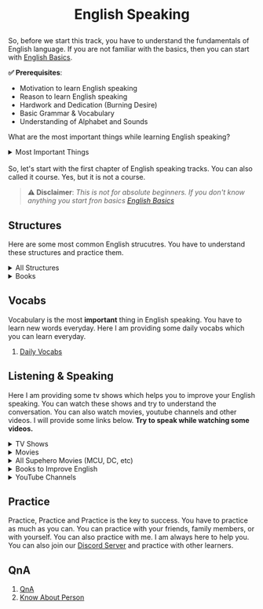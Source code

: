 # <p align="center">English Speaking</p>

So, before we start this track, you have to understand the fundamentals of English language. If you are not familiar with the basics, then you can start with [English Basics](/apps/courses/english/structures/english-basics.md).

**✅ Prerequisites**:
* Motivation to learn English speaking
* Reason to learn English speaking
* Hardwork and Dedication (Burning Desire)
* Basic Grammar & Vocabulary
* Understanding of Alphabet and Sounds

What are the most important things while learning English speaking?

<details>
<summary>
Most Important Things
</summary>
<b>[1. Structure:]</b> You have to understand the structure of English language. It is very important to know how to form a sentence.<br>
<b>[2. Vocabulary:]</b> You have to learn new words everyday. It is very important to have a good vocabulary.<br>
<b>[3. Listeng & Speaking]:</b> Belive me guys listening, watching videos and speaking is very very important.<br>
<b>[4. Practice:]</b> You have to practice all 3 things as much as you can.<br>
</details>
<br>
So, let's start with the first chapter of English speaking tracks. You can also called it course. Yes, but it is not a course.

<br>

> **⚠️ Disclaimer**:
*This is not for absolute beginners. If you don't know anything you start fron basics [English Basics](/apps/courses/english/english-basics.md)*

## Structures

Here are some most common English strucutres. You have to understand these structures and practice them.

<details>
<summary>
All Structures
</summary>

01. [Chapter 01 - Asking & Telling](/apps/courses/english/structures/asking-telling.md)
02. [Chapter 02 - Should](/apps/courses/english/structures/should.md)
03. [Chapter 03 - Will](/apps/courses/english/structures/will.md)
04. [Chapter 04 - Was/Were](/apps/courses/english/structures/was-were.md)
05. [Chapter 05 - Do/Does](/apps/courses/english/structures/do-does.md)
06. [Chapter 06 - Did](/apps/courses/english/structures/did.md)
07. [Chapter 07 - Can](/apps/courses/english/structures/can.md)
08. [Chapter 08 - Have/Has](/apps/courses/english/structures/has-have.md)
09. [Chapter 09 - Had](/apps/courses/english/structures/had.md)
10. [Chapter 10 - Has/Have Been](/apps/courses/english/structures/has-have-been.md)
11. [Chapter 11 - Used to](/apps/courses/english/structures/used-to.md)
12. [Chapter 12 - Going to/About to](/apps/courses/english/structures/about-going.md)
13. [Chapter 13 - Let](/apps/courses/english/structures/let.md)
14. [Chapter 14 - Can be](/apps/courses/english/structures/can-be.md)
15. [Chapter 15 - Must](/apps/courses/english/structures/must.md)
16. [Chapter 16 - Should/Could/Would + have](/apps/courses/english/structures/should-would-could-have.md)
17. [Chapter 17 - There + is/are](/apps/courses/english/structures/there-is-are.md)
18. [Chapter 18 - XYZ + Be 😘](/apps/courses/english/structures/xyz-be.md)
19. [Chapter 19 - Has/Have + V3](/apps/courses/english/structures/has-have-v3.md)
20. [Chapter 20 - Could](/apps/courses/english/structures/could.md)
21. [Chapter 21 - It Various Structures](/apps/courses/english/structures/it-various-structures.md)

</details>

<details>
<summary>
Books
</summary>

01. [Angreji Bolna Seekhein Also How to Face Interviews & Group Disussions](https://www.amazon.in/Angreji-Bolna-Seekhein-Interviews-Disussions/dp/8183481388)

</details>

## Vocabs

Vocabulary is the most **important** thing in English speaking. You have to learn new words everyday. Here I am providing some daily vocabs which you can learn everyday.

1. [Daily Vocabs](/apps/courses/english/vocabs/01.md)


## Listening & Speaking

Here I am providing some tv shows which helps you to improve your English speaking. You can watch these shows and try to understand the conversation. You can also watch movies, youtube channels and other videos. I will provide some links below. **Try to speak while watching some videos.**

<details>
<summary>
TV Shows
</summary>

1. [Stranger Things](https://www.netflix.com/in/title/80057281) - Engaging dialogues, and a great way to learn American English. It is a science fiction horror series.

2. [Friends](https://www.netflix.com/in/title/70153404) -
A classic sitcom that provides everyday conversational American English. Belive me it is really gold for English learners. It is funny, and entertaining.

13. [The Flash](https://www.imdb.com/title/tt3107288/) - After being struck by lightning, Barry Allen wakes up from his coma to discover he's been given the power of super speed, becoming the Flash, fighting crime in Central City.
</details>


<!-- Movies Section  -->
<details>
<summary>
Movies
</summary>

1. [Just Friends](https://www.imdb.com/title/tt0433400/) - While visiting his hometown during Christmas, a man comes face-to-face with his old high-school crush and best friend--a woman whose rejection of him turned him into a ferocious womanizer.

2. [The Pursuit of Happyness](https://www.imdb.com/title/tt0454921/) - A struggling salesman takes custody of his son as he's poised to begin a life-changing professional career.

3. [The Shawshank Redemption](https://www.imdb.com/title/tt0111161/) - A banker convicted of uxoricide forms a friendship over a quarter century with a hardened convict, while maintaining his innocence and trying to remain hopeful through simple compassion.

</details>

<details>
<summary>
All Supehero Movies (MCU, DC, etc)
</summary>

1. [Spider Man](https://www.imdb.com/title/tt0145487/) -After being bitten by a genetically-modified spider, a shy teenager gains spider-like abilities that he uses to fight injustice as a masked superhero and face a vengeful enemy.

2. [Iron Man](https://www.imdb.com/title/tt0371746/) - After being held captive in an Afghan cave, billionaire engineer Tony Stark creates a unique weaponized suit of armor to fight evil.

3. [Thor](https://www.imdb.com/title/tt0800369/) - The powerful but arrogant god Thor is cast out of Asgard to live amongst humans in Midgard (Earth), where he soon becomes one of their finest defenders.

4. [Captain America](https://www.imdb.com/title/tt0458339/) - Steve Rogers, a rejected military soldier, transforms into Captain America after taking a dose of a "Super-Soldier serum". 

5. [Black Panther](https://www.imdb.com/title/tt1825683/) - T'Challa, heir to the hidden but advanced kingdom of Wakanda, must step forward to lead his people into a new future and must confront a challenger from his country's past.

6. [Avengers](https://www.imdb.com/title/tt0848228/) - Earth's mightiest heroes must come together and learn to fight as a team if they are going to stop the mischievous Loki and his alien army from enslaving humanity.

8. [Batman](https://www.imdb.com/title/tt0372784/) - After training with his mentor, Batman begins his fight to free crime-ridden Gotham City from corruption.

9. [Superman](https://www.imdb.com/title/tt0078346/) - An alien orphan is sent from his dying planet to Earth, where he grows up to become his adoptive home's first and greatest superhero.

10. [Wonder Woman](https://www.imdb.com/title/tt0451279/) - When a pilot crashes and tells of conflict in the outside world, Diana, an Amazonian warrior in training, leaves home to fight a war, discovering her full powers and true destiny.

11. [Justice League](https://www.imdb.com/title/tt0974015/) - Fueled by his restored faith in humanity and inspired by Superman's selfless act, Bruce Wayne enlists the help of his new-found ally, Diana Prince, to face an even greater enemy

12. [Aquaman](https://www.imdb.com/title/tt1477834/) - Arthur Curry, the human-born heir to the underwater kingdom of Atlantis, goes on a quest to prevent a war between the worlds of ocean and land.

13. [The Flash](https://www.imdb.com/title/tt0439572/) - Barry Allen uses his super speed to change the past, but his attempt to save his family creates a world without super heroes, forcing him to race for his life in order to save the future.

</details>

<details>
<summary>
Books to Improve English
</summary>

1. [Do Epic Shit]()
</details>

<details>
<summary>
YouTube Channels
</summary>

1. [WellTalk Institute](https://www.youtube.com/@welltalkinstitute3465) - Confidence Building
2. [English Lessons with Kate](https://www.youtube.com/@KateEnglish) - English Lessions
3. [Veronika's Language Diaries](https://www.youtube.com/@veronika_languagediaries) - Guidance
4. [TsMadaan](https://www.youtube.com/@tsmadaan) - Grammar and Practice
5. [Pronunciation's Way](https://www.youtube.com/@pronunciationway8502) - Guidance Videos
6. [Listening Time](https://www.youtube.com/@listeningtimepodcast) -Simple and Clear Listening practice
7. [BeerBiceps](https://www.youtube.com/@beerbiceps) - Podcast
8. [Warikoo](https://www.youtube.com/@warikoo) - Hindi + English, Finance, Entrepreneur
9. [TEDx Talks](https://www.youtube.com/@TEDx) - Talks
10. [Lex Fridman](https://www.youtube.com/@lexfridman) - Podcast
11. [The Buddymoon](https://www.youtube.com/@thebuddymoon) - Vlogs, Travelling the world
12. [SPEAK OUT](https://www.youtube.com/@SPeakOUTe) - Listening & Speaking
13. [Caro Kowanz English](https://www.youtube.com/@carokowanzenglish)
14. [Rachel's English](https://www.youtube.com/@rachelsenglish) - Pronunciation
15. [linguamarina](https://www.youtube.com/@linguamarina) - English Lessions
16. [English with Lucy](https://www.youtube.com/@englishwithlucy) - English Lessions
17. [English Podcast](https://www.youtube.com/@highlevellistening) - Listening Practice
18. [Learn English TIE](https://www.youtube.com/@LearnEnglishTIE) - English Lessions

</details>

## Practice

Practice, Practice and Practice is the key to success. You have to practice as much as you can. You can practice with your friends, family members, or with yourself. You can also practice with me. I am always here to help you. You can also join our [Discord Server](https://discord.com/invite/CxPBRSZut7) and practice with other learners.

## QnA
01. [QnA](/apps/courses/english/QnA.md)
02. [Know About Person](/apps/courses/english/conversations/basic-conversation-know-person.md)